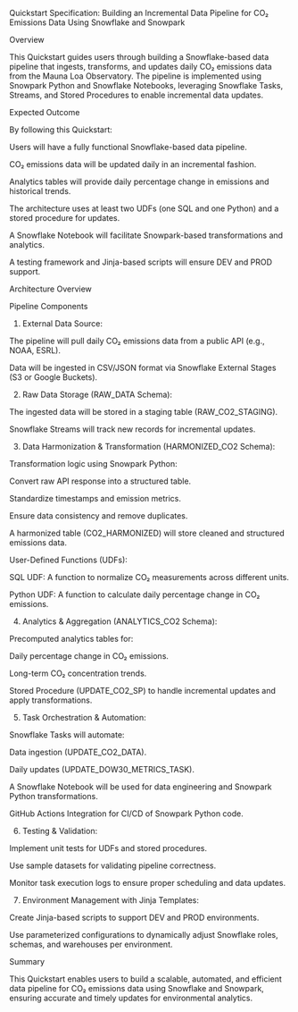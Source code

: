 Quickstart Specification: Building an Incremental Data Pipeline for CO₂ Emissions Data Using Snowflake and Snowpark

Overview

This Quickstart guides users through building a Snowflake-based data pipeline that ingests, transforms, and updates daily CO₂ emissions data from the Mauna Loa Observatory. The pipeline is implemented using Snowpark Python and Snowflake Notebooks, leveraging Snowflake Tasks, Streams, and Stored Procedures to enable incremental data updates.

Expected Outcome

By following this Quickstart:

Users will have a fully functional Snowflake-based data pipeline.

CO₂ emissions data will be updated daily in an incremental fashion.

Analytics tables will provide daily percentage change in emissions and historical trends.

The architecture uses at least two UDFs (one SQL and one Python) and a stored procedure for updates.

A Snowflake Notebook will facilitate Snowpark-based transformations and analytics.

A testing framework and Jinja-based scripts will ensure DEV and PROD support.

Architecture Overview

Pipeline Components

1. External Data Source:

The pipeline will pull daily CO₂ emissions data from a public API (e.g., NOAA, ESRL).

Data will be ingested in CSV/JSON format via Snowflake External Stages (S3 or Google Buckets).

2. Raw Data Storage (RAW_DATA Schema):

The ingested data will be stored in a staging table (RAW_CO2_STAGING).

Snowflake Streams will track new records for incremental updates.

3. Data Harmonization & Transformation (HARMONIZED_CO2 Schema):

Transformation logic using Snowpark Python:

Convert raw API response into a structured table.

Standardize timestamps and emission metrics.

Ensure data consistency and remove duplicates.

A harmonized table (CO2_HARMONIZED) will store cleaned and structured emissions data.

User-Defined Functions (UDFs):

SQL UDF: A function to normalize CO₂ measurements across different units.

Python UDF: A function to calculate daily percentage change in CO₂ emissions.

4. Analytics & Aggregation (ANALYTICS_CO2 Schema):

Precomputed analytics tables for:

Daily percentage change in CO₂ emissions.

Long-term CO₂ concentration trends.

Stored Procedure (UPDATE_CO2_SP) to handle incremental updates and apply transformations.

5. Task Orchestration & Automation:

Snowflake Tasks will automate:

Data ingestion (UPDATE_CO2_DATA).

Daily updates (UPDATE_DOW30_METRICS_TASK).

A Snowflake Notebook will be used for data engineering and Snowpark Python transformations.

GitHub Actions Integration for CI/CD of Snowpark Python code.

6. Testing & Validation:

Implement unit tests for UDFs and stored procedures.

Use sample datasets for validating pipeline correctness.

Monitor task execution logs to ensure proper scheduling and data updates.

7. Environment Management with Jinja Templates:

Create Jinja-based scripts to support DEV and PROD environments.

Use parameterized configurations to dynamically adjust Snowflake roles, schemas, and warehouses per environment.

Summary

This Quickstart enables users to build a scalable, automated, and efficient data pipeline for CO₂ emissions data using Snowflake and Snowpark, ensuring accurate and timely updates for environmental analytics.
